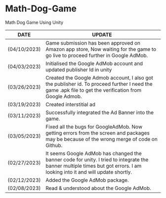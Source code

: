 # Math-Dog-Game
Math Dog Game Using Unity

| DATE | UPDATE  |
|----------|----------|
| (04/10/2023) |Game submission has been approved on Amazon app store, Now waiting for the game to go live to proceed further in Google AdMob.|
| (04/03/2023) |Initialised the Google AdMob account and updated publisher Id in unity|
| (03/26/2023) | 	Created the Google Admob account, I also got the publisher id. To proceed further I need the game .apk file to get the verification from Google Admob.|
| (03/19/2023) | 	Created interstitial ad  |
| (03/11/2023) | 	Successfully integrated the Ad Banner into the game.  |
| (03/05/2023) | Fixed all the bugs for GoogleAdMob. Now getting errors from the screen and packages may be because of the wrong merge of code on Github. |
| (02/27/2023) | It seems Google AdMob has changed the banner code for unity. I tried to integrate the banner multiple times but got errors. I am looking into it and will update shortly. |
| (02/12/2023) | Added the Google AdMob package. |
| (02/08/2023) | Read & understood about the Google AdMob. |
